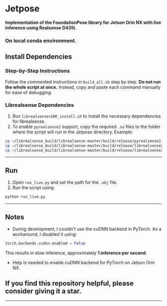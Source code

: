 # Jetpose

**Implementation of the FoundationPose library for Jetson Orin NX with live inference using Realsense D435i.**
### On local conda environment.

## Install Dependencies

### Step-by-Step Instructions
Follow the commented instructions in `build_all.sh` step by step. **Do not run the whole script at once.** Instead, copy and paste each command manually for ease of debugging.

### Librealsense Dependencies
1. Run `librealsensesSDK_install.sh` to install the necessary dependencies for librealsense.
2. To enable `pyrealsense2` support, copy the required `.so` files to the folder where the script will run in the Jetpose directory. Example:

```bash
cp ~/librealsense_build/librealsense-master/build/release/pyrealsense2.cpython-310-aarch64-linux-gnu.so.2.55.1 ~/Jetpose/FoundationPose/pyrealsense2.so
cp ~/librealsense_build/librealsense-master/build/release/librealsense2.so.2.55.1 ~/Jetpose/FoundationPose/librealsense2.so
cp ~/librealsense_build/librealsense-master/build/release/librealsense2-gl.so.2.55.1 ~/Jetpose/FoundationPose/librealsense2-gl.so
```

---

## Run

1. Open `run_live.py` and set the path for the `.obj` file.
2. Run the script using:

```bash
python run_live.py
```

---

## Notes

- During development, I couldn't use the cuDNN backend in PyTorch. As a workaround, I disabled it using:

```python
torch.backends.cudnn.enabled = False
```

This results in slow inference, approximately **1 inference per second**.

- Help is needed to enable cuDNN backend for PyTorch on Jetson Orin NX.

## If you find this repository helpful, please consider giving it a star.
---

